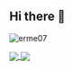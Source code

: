 ## Hi there 👋

<p align="left">
    <img
        src="https://komarev.com/ghpvc/?username=erme07&label=Profile%20views&color=0e75b6&style=flat" alt="erme07"
    />
</p>


<a href="https://github.com/DevUsuiSama">
    <img
        align="center"
        src="https://github-readme-stats.vercel.app/api?username=erme07&show_icons=true&include_all_commits=true&line_height=30&count_private=true&theme=transparent&hide=contribs,issues&border_color=8080804d"
    />
    <img
        align="center"
        src="https://github-readme-stats.vercel.app/api/top-langs/?username=erme07&langs_count=6&line_height=34&theme=transparent&layout=compact&hide=papyrus"
    />
</a>
